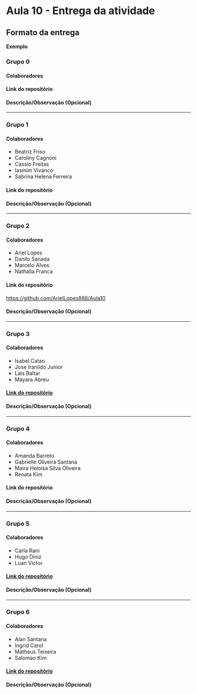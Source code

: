 # Aula 10 - Entrega da atividade


## Formato da entrega

**Exemplo**

### Grupo 0

#### Colaboradores

#### Link do repositório

#### Descrição/Observação (Opcional)

----

### Grupo 1

#### Colaboradores

- Beatriz Friso
- Caroliny Cagnoni
- Cassio Freitas
- Iasmim Vivanco
- Sabrina Helena Ferreira

#### Link do repositório

#### Descrição/Observação (Opcional)

----

### Grupo 2

#### Colaboradores

- Ariel Lopes
- Danilo Sanada
- Marcelo Alves
- Nathalia Franca

#### Link do repositório
https://github.com/ArielLopes888/Aula10
#### Descrição/Observação (Opcional)

----

### Grupo 3

#### Colaboradores

- Isabel Catao
- Jose Iranildo Junior
- Lais Baltar
- Mayara Abreu

#### [Link do repositório](https://github.com/isabelalvescatao/aula10-Introducao_a_programacao_orientada_a_objeto)

#### Descrição/Observação (Opcional)

----

### Grupo 4

#### Colaboradores

- Amanda Barreto
- Gabrielle Oliveira Santana
- Maira Heloisa Silva Oliveira
- Renata Kim

#### Link do repositório

#### Descrição/Observação (Opcional)

----

### Grupo 5

#### Colaboradores

- Carla Rani
- Hugo Diniz
- Luan Victor

#### [Link do repositório](https://github.com/Hugogdiniz/Aula-10-refatorando-exercicios-poo)

#### Descrição/Observação (Opcional)

----

### Grupo 6

#### Colaboradores

- Alan Santana
- Ingrid Carol
- Matheus Teixeira
- Salomao Kim

#### [Link do repositório](https://github.com/sekimzero/Aula10-Refatoracao)

#### Descrição/Observação (Opcional)
